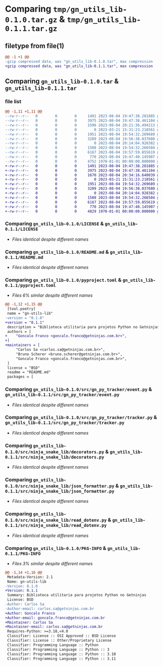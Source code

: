 # Comparing `tmp/gn_utils_lib-0.1.0.tar.gz` & `tmp/gn_utils_lib-0.1.1.tar.gz`

## filetype from file(1)

```diff
@@ -1 +1 @@
-gzip compressed data, was "gn_utils_lib-0.1.0.tar", max compression
+gzip compressed data, was "gn_utils_lib-0.1.1.tar", max compression
```

## Comparing `gn_utils_lib-0.1.0.tar` & `gn_utils_lib-0.1.1.tar`

### file list

```diff
@@ -1,11 +1,11 @@
--rw-r--r--   0        0        0     1491 2023-08-04 19:47:38.281885 gn_utils_lib-0.1.0/LICENSE
--rw-r--r--   0        0        0     3975 2023-08-04 19:47:38.461104 gn_utils_lib-0.1.0/README.md
--rw-r--r--   0        0        0     1596 2023-08-04 20:21:36.494213 gn_utils_lib-0.1.0/pyproject.toml
--rw-r--r--   0        0        0        0 2023-03-21 15:31:23.218561 gn_utils_lib-0.1.0/src/gn_py_tracker/__init__.py
--rw-r--r--   0        0        0     1951 2023-08-04 19:54:32.269689 gn_utils_lib-0.1.0/src/gn_py_tracker/event.py
--rw-r--r--   0        0        0     3209 2023-08-04 19:56:38.037680 gn_utils_lib-0.1.0/src/gn_py_tracker/tracker.py
--rw-r--r--   0        0        0        0 2023-08-04 20:14:04.928382 gn_utils_lib-0.1.0/src/ninja_snake_lib/__init__.py
--rw-r--r--   0        0        0     1508 2023-08-04 19:54:32.266504 gn_utils_lib-0.1.0/src/ninja_snake_lib/decorators.py
--rw-r--r--   0        0        0     6167 2023-08-04 19:57:59.855619 gn_utils_lib-0.1.0/src/ninja_snake_lib/json_formatter.py
--rw-r--r--   0        0        0      770 2023-08-04 19:47:40.145907 gn_utils_lib-0.1.0/src/ninja_snake_lib/read_dotenv.py
--rw-r--r--   0        0        0     4752 1970-01-01 00:00:00.000000 gn_utils_lib-0.1.0/PKG-INFO
+-rw-r--r--   0        0        0     1491 2023-08-04 19:47:38.281885 gn_utils_lib-0.1.1/LICENSE
+-rw-r--r--   0        0        0     3975 2023-08-04 19:47:38.461104 gn_utils_lib-0.1.1/README.md
+-rw-r--r--   0        0        0     1670 2023-08-04 20:34:16.640039 gn_utils_lib-0.1.1/pyproject.toml
+-rw-r--r--   0        0        0        0 2023-03-21 15:31:23.218561 gn_utils_lib-0.1.1/src/gn_py_tracker/__init__.py
+-rw-r--r--   0        0        0     1951 2023-08-04 19:54:32.269689 gn_utils_lib-0.1.1/src/gn_py_tracker/event.py
+-rw-r--r--   0        0        0     3209 2023-08-04 19:56:38.037680 gn_utils_lib-0.1.1/src/gn_py_tracker/tracker.py
+-rw-r--r--   0        0        0        0 2023-08-04 20:14:04.928382 gn_utils_lib-0.1.1/src/ninja_snake_lib/__init__.py
+-rw-r--r--   0        0        0     1508 2023-08-04 19:54:32.266504 gn_utils_lib-0.1.1/src/ninja_snake_lib/decorators.py
+-rw-r--r--   0        0        0     6167 2023-08-04 19:57:59.855619 gn_utils_lib-0.1.1/src/ninja_snake_lib/json_formatter.py
+-rw-r--r--   0        0        0      770 2023-08-04 19:47:40.145907 gn_utils_lib-0.1.1/src/ninja_snake_lib/read_dotenv.py
+-rw-r--r--   0        0        0     4829 1970-01-01 00:00:00.000000 gn_utils_lib-0.1.1/PKG-INFO
```

### Comparing `gn_utils_lib-0.1.0/LICENSE` & `gn_utils_lib-0.1.1/LICENSE`

 * *Files identical despite different names*

### Comparing `gn_utils_lib-0.1.0/README.md` & `gn_utils_lib-0.1.1/README.md`

 * *Files identical despite different names*

### Comparing `gn_utils_lib-0.1.0/pyproject.toml` & `gn_utils_lib-0.1.1/pyproject.toml`

 * *Files 6% similar despite different names*

```diff
@@ -1,12 +1,15 @@
 [tool.poetry]
 name = "gn-utils-lib"
-version = "0.1.0"
+version = "0.1.1"
 description = "Biblioteca utilitaria para projetos Python no Getninjas"
 authors = [
+    "Goncalo Franco <goncalo.franco@getninjas.com.br>",
+]
+maintainers = [
     "Carlos Sa <carlos.sa@getninjas.com.br>",
     "Bruno Scherer <bruno.scherer@getninjas.com.br>",
     "Goncalo Franco <goncalo.franco@getninjas.com.br>",
 ]
 license = "BSD"
 readme = "README.md"
 packages = [
```

### Comparing `gn_utils_lib-0.1.0/src/gn_py_tracker/event.py` & `gn_utils_lib-0.1.1/src/gn_py_tracker/event.py`

 * *Files identical despite different names*

### Comparing `gn_utils_lib-0.1.0/src/gn_py_tracker/tracker.py` & `gn_utils_lib-0.1.1/src/gn_py_tracker/tracker.py`

 * *Files identical despite different names*

### Comparing `gn_utils_lib-0.1.0/src/ninja_snake_lib/decorators.py` & `gn_utils_lib-0.1.1/src/ninja_snake_lib/decorators.py`

 * *Files identical despite different names*

### Comparing `gn_utils_lib-0.1.0/src/ninja_snake_lib/json_formatter.py` & `gn_utils_lib-0.1.1/src/ninja_snake_lib/json_formatter.py`

 * *Files identical despite different names*

### Comparing `gn_utils_lib-0.1.0/src/ninja_snake_lib/read_dotenv.py` & `gn_utils_lib-0.1.1/src/ninja_snake_lib/read_dotenv.py`

 * *Files identical despite different names*

### Comparing `gn_utils_lib-0.1.0/PKG-INFO` & `gn_utils_lib-0.1.1/PKG-INFO`

 * *Files 3% similar despite different names*

```diff
@@ -1,14 +1,16 @@
 Metadata-Version: 2.1
 Name: gn-utils-lib
-Version: 0.1.0
+Version: 0.1.1
 Summary: Biblioteca utilitaria para projetos Python no Getninjas
 License: BSD
-Author: Carlos Sa
-Author-email: carlos.sa@getninjas.com.br
+Author: Goncalo Franco
+Author-email: goncalo.franco@getninjas.com.br
+Maintainer: Carlos Sa
+Maintainer-email: carlos.sa@getninjas.com.br
 Requires-Python: >=3.10,<4.0
 Classifier: License :: OSI Approved :: BSD License
 Classifier: License :: Other/Proprietary License
 Classifier: Programming Language :: Python
 Classifier: Programming Language :: Python :: 3
 Classifier: Programming Language :: Python :: 3.10
 Classifier: Programming Language :: Python :: 3.11
```

